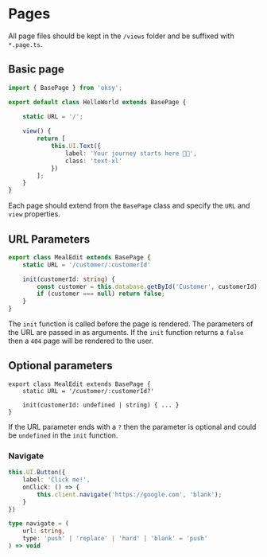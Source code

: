# Pages

All page files should be kept in the `/views` folder and be suffixed with `*.page.ts`.

## Basic page

```ts
import { BasePage } from 'oksy';

export default class HelloWorld extends BasePage {
    
    static URL = '/';

    view() {
        return [
            this.UI.Text({
                label: 'Your journey starts here 🧑‍🚀',
                class: 'text-xl'
            })
        ];
    }
}
```

Each page should extend from the `BasePage` class and specify the `URL` and `view` properties.

## URL Parameters

```ts
export class MealEdit extends BasePage {
    static URL = '/customer/:customerId'

    init(customerId: string) {
        const customer = this.database.getById('Customer', customerId);
        if (customer === null) return false;
    }
}
```

The `init` function is called before the page is rendered. The parameters of the URL are passed in as arguments. 
If the `init` function returns a `false` then a `404` page will be rendered to the user.

## Optional parameters

```ts{2}
export class MealEdit extends BasePage {
    static URL = '/customer/:customerId?'

    init(customerId: undefined | string) { ... }
}
```

If the URL parameter ends with a `?` then the parameter is optional and could be `undefined` in the `init` function.

### Navigate

```ts
this.UI.Button({
    label: 'Click me!',
    onClick: () => {
        this.client.navigate('https://google.com', 'blank');
    }
})
```

```ts
type navigate = (
    url: string,
    type: 'push' | 'replace' | 'hard' | 'blank' = 'push'
) => void
```